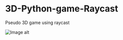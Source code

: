 # 3D-Python-game-Raycast
Pseudo 3D game using raycast

![Image alt](https://github.com/StanislavPetrovV/3D-Python-game-Raycast/tree/master/img/screen.png)
